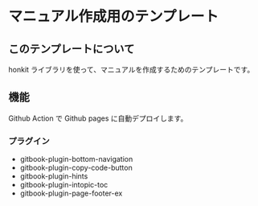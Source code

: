 # マニュアル作成用のテンプレート

## このテンプレートについて

honkit ライブラリを使って、マニュアルを作成するためのテンプレートです。

## 機能

Github Action で Github pages に自動デプロイします。

### プラグイン

- gitbook-plugin-bottom-navigation
- gitbook-plugin-copy-code-button
- gitbook-plugin-hints
- gitbook-plugin-intopic-toc
- gitbook-plugin-page-footer-ex
